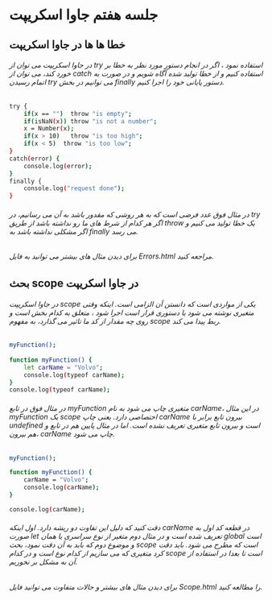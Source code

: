 # جلسه هفتم جاوا اسکریپت

## خطا ها ها در جاوا اسکریپت

###### در جاوا اسکریپت می توان از try استفاده نمود ، اگر در انجام دستور مورد نظر به خطا بر خورد کند، می توان از catch استفاده کنیم و از خطا تولید شده آگاه شویم و در صورت به اتمام رسیدن try  می توانیم در بخش finally دستور پایانی خود را اجرا کنیم.

```bash
try { 
    if(x == "")  throw "is empty";
    if(isNaN(x)) throw "is not a number";
    x = Number(x);
    if(x > 10)   throw "is too high";
    if(x < 5)  throw "is too low";
}
catch(error) {
    console.log(error);
}
finally {
    console.log("request done");
}
```
###### در مثال فوق عدد فرضی است که به هر روشی که مقدور باشد به آن می رسانیم، در try اگر هر کدام از شرط های ما رو نداشته باشد از طریق throw یک خطا تولید می کنیم و اگر مشکلی نداشته باشد به finally می رسد.

###### برای دیدن مثال های بیشتر می توانید به فایل Errors.html مراجعه کنید.


## بحث scope در جاوا اسکریپت

###### در جاوا اسکریپت scope یکی از مواردی است که دانستن آن الزامی است. اینکه وقتی متغیری نوشته می شود یا دستوری قرار است اجرا شود ، متعلق به کدام بخش است و روی چه مقدار از کد ما تاثیر می گذارد، به مفهوم scope ربط پیدا می کند.

```bash
myFunction();
        
function myFunction() {
    let carName = "Volvo";
    console.log(typeof carName);
}
console.log(typeof carName);
```
###### در مثال فوق در تابع myFunction متغیری چاپ می شود به نام carName، در این مثال myFunction یک scope اختصاصی دارد. یعنی چاپ carName بیرون تابع برابر با undefined است و بیرون تابع متغیری تعریف نشده است. اما در مثال پایین هم در تابع و هم بیرون، carName چاپ می شود.

```bash
myFunction();

function myFunction() {
    carName = "Volvo";
    console.log(carName);
}

console.log(carName);
```

###### دقت کنید که دلیل این تفاوت دو ریشه دارد. اول اینکه carName در قطعه کد اول به صورت let تعریف شده است و در مثال دوم متغیر از نوع سراسری یا همان global است و موضوع دوم که باید به آن دقت نمود، بحث scope است که مطرح می شود. باید دقت کرد متغیری که می سازیم از کدام نوع است و در کدام scope است تا بعدا در استفاده از آن به مشکل بر نخوریم.


###### برای دیدن مثال های بیشتر و حالات متفاوت می توانید فایل Scope.html را مطالعه کنید.
